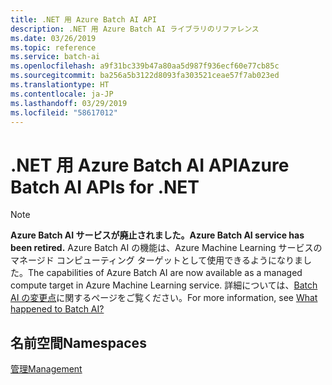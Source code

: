 ```yaml
---
title: .NET 用 Azure Batch AI API
description: .NET 用 Azure Batch AI ライブラリのリファレンス
ms.date: 03/26/2019
ms.topic: reference
ms.service: batch-ai
ms.openlocfilehash: a9f31bc339b47a80aa5d987f936ecf60e77cb85c
ms.sourcegitcommit: ba256a5b3122d8093fa303521ceae57f7ab023ed
ms.translationtype: HT
ms.contentlocale: ja-JP
ms.lasthandoff: 03/29/2019
ms.locfileid: "58617012"
---
```

# <a name="azure-batch-ai-apis-for-net"></a><span data-ttu-id="8cfb1-103">.NET 用 Azure Batch AI API</span><span class="sxs-lookup"><span data-stu-id="8cfb1-103">Azure Batch AI APIs for .NET</span></span>

>[!Note]
><span data-ttu-id="8cfb1-104">**Azure Batch AI サービスが廃止されました。**</span><span class="sxs-lookup"><span data-stu-id="8cfb1-104">**Azure Batch AI service has been retired.**</span></span> <span data-ttu-id="8cfb1-105">Azure Batch AI の機能は、Azure Machine Learning サービスのマネージド コンピューティング ターゲットとして使用できるようになりました。</span><span class="sxs-lookup"><span data-stu-id="8cfb1-105">The capabilities of Azure Batch AI are now available as a managed compute target in Azure Machine Learning service.</span></span> <span data-ttu-id="8cfb1-106">詳細については、[Batch AI の変更点](https://aka.ms/batchai-retirement)に関するページをご覧ください。</span><span class="sxs-lookup"><span data-stu-id="8cfb1-106">For more information, see [What happened to Batch AI?](https://aka.ms/batchai-retirement)</span></span>

## <a name="namespaces"></a><span data-ttu-id="8cfb1-107">名前空間</span><span class="sxs-lookup"><span data-stu-id="8cfb1-107">Namespaces</span></span>

[<span data-ttu-id="8cfb1-108">管理</span><span class="sxs-lookup"><span data-stu-id="8cfb1-108">Management</span></span>](/dotnet/api/overview/azure/batchai/management)
